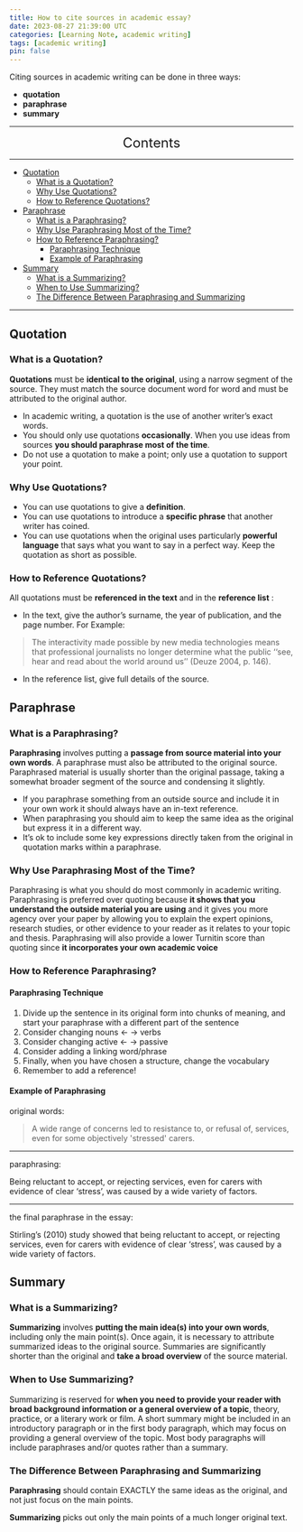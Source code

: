 ```yaml
---
title: How to cite sources in academic essay?
date: 2023-08-27 21:39:00 UTC
categories: [Learning Note, academic writing]
tags: [academic writing]
pin: false
---
```


Citing sources in academic writing can be done in three ways: 
* **quotation**
* **paraphrase**
* **summary**

---
<center><font size='5'> Contents </font></center>

---

<!-- TOC -->
  * [Quotation](#quotation)
    * [What is a Quotation?](#what-is-a-quotation)
    * [Why Use Quotations?](#why-use-quotations)
    * [How to Reference Quotations?](#how-to-reference-quotations)
  * [Paraphrase](#paraphrase)
    * [What is a Paraphrasing?](#what-is-a-paraphrasing)
    * [Why Use Paraphrasing Most of the Time?](#why-use-paraphrasing-most-of-the-time)
    * [How to Reference Paraphrasing?](#how-to-reference-paraphrasing)
      * [Paraphrasing Technique](#paraphrasing-technique)
      * [Example of Paraphrasing](#example-of-paraphrasing)
  * [Summary](#summary)
    * [What is a Summarizing?](#what-is-a-summarizing)
    * [When to Use Summarizing?](#when-to-use-summarizing)
    * [The Difference Between Paraphrasing and Summarizing](#the-difference-between-paraphrasing-and-summarizing)
<!-- TOC -->

---

## Quotation

### What is a Quotation?

**Quotations** must be **identical to the original**, using a narrow segment of the source. They must match the source document word for word and must be attributed to the original author.

* In academic writing, a quotation is the use of another writer’s exact words.
* You should only use quotations **occasionally**. When you use ideas from sources **you should paraphrase most of the time**.
* Do not use a quotation to make a point; only use a quotation to support your point.

### Why Use Quotations?

* You can use quotations to give a **definition**.
* You can use quotations to introduce a **specific phrase** that another writer has coined.
* You can use quotations when the original uses particularly **powerful language** that says what you want to say in a perfect way. Keep the quotation as short as possible.


### How to Reference Quotations?

All quotations must be **referenced in the text** and in the **reference list** :
* In the text, give the author’s surname, the year of publication, and the page number. For Example:

>The interactivity made possible by new media technologies means that professional journalists no longer determine what the public ‘‘see, hear and read about the world around us’’ (Deuze 2004, p. 146).


* In the reference list, give full details of the source.


## Paraphrase

### What is a Paraphrasing?

**Paraphrasing** involves putting a **passage from source material into your own words**. A paraphrase must also be attributed to the original source. Paraphrased material is usually shorter than the original passage, taking a somewhat broader segment of the source and condensing it slightly.

* If you paraphrase something from an outside source and include it in your own work it should always have an in-text reference.
* When paraphrasing you should aim to keep the same idea as the original but express it in a different way.
* It’s ok to include some key expressions directly taken from the original in quotation marks within a paraphrase.

### Why Use Paraphrasing Most of the Time?

Paraphrasing is what you should do most commonly in academic writing. Paraphrasing is preferred over quoting because **it shows that you understand the outside material you are using** and it gives you more agency over your paper by allowing you to explain the expert opinions, research studies, or other evidence to your reader as it relates to your topic and thesis. Paraphrasing will also provide a lower Turnitin score than quoting since **it incorporates your own academic voice**

### How to Reference Paraphrasing?

#### Paraphrasing Technique
1. Divide up the sentence in its original form into chunks of meaning, and start your paraphrase with a different part of the sentence
2. Consider changing nouns ← → verbs 
3. Consider changing active ← → passive
4. Consider adding a linking word/phrase
5. Finally, when you have chosen a structure, change the vocabulary
6. Remember to add a reference!

#### Example of Paraphrasing

original words:
> A wide range of concerns led to resistance to, or refusal of, services, even for some objectively 'stressed' carers.

---

paraphrasing:

Being reluctant to accept, or rejecting services, even for carers with evidence of clear ‘stress’, was caused by a wide variety of factors.

---

the final paraphrase in the essay:

Stirling’s (2010) study showed that being reluctant to accept, or rejecting services, even for carers with evidence of clear ‘stress’, was caused by a wide variety of factors.

## Summary

### What is a Summarizing?

**Summarizing** involves **putting the main idea(s) into your own words**, including only the main point(s). Once again, it is necessary to attribute summarized ideas to the original source. Summaries are significantly shorter than the original and **take a broad overview** of the source material.

### When to Use Summarizing?

Summarizing is reserved for **when you need to provide your reader with broad background information or a general overview of a topic**, theory, practice, or a literary work or film. A short summary might be included in an introductory paragraph or in the first body paragraph, which may focus on providing a general overview of the topic. Most body paragraphs will include paraphrases and/or quotes rather than a summary.

### The Difference Between Paraphrasing and Summarizing

**Paraphrasing** should contain EXACTLY the same ideas as the original, and not just focus on the main points.

**Summarizing** picks out only the main points of a much longer original text.
